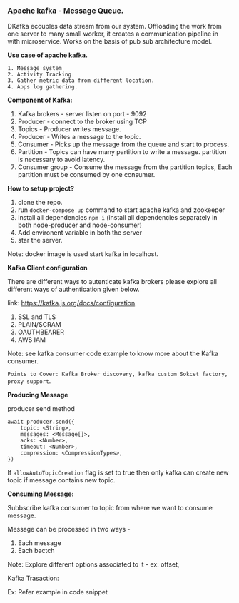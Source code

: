 ### Apache kafka - Message Queue.

DKafka ecouples data stream from our system.
Offloading the work from one server to many small worker, it creates a communication pipeline in with microservice.
Works on the basis of pub sub architecture model.

**Use case of apache kafka.**

    1. Message system
    2. Activity Tracking
    3. Gather metric data from different location.
    4. Apps log gathering.

**Component of Kafka:**

1. Kafka brokers - server listen on port - 9092
2. Producer - connect to the broker using TCP
3. Topics - Producer writes message.
4. Producer - Writes a message to the topic.
5. Consumer - Picks up the message from the queue and start to process.
6. Partition - Topics can have many partition to write a message. partition is necessary to avoid latency.
7. Consumer group - Consume the message from the partition topics, Each partition must be consumed by one consumer.

**How to setup project?**

1. clone the repo.
2. run `docker-compose up` command to start apache kafka and zookeeper
3. install all dependencies `npm i` (install all dependencies separately in both node-producer and node-consumer)
4. Add environent variable in both the server
5. star the server.

Note: docker image is used start kafka in localhost.

**Kafka Client configuration**

There are different ways to autenticate kafka brokers please explore all different ways of authentication given below.

link: https://kafka.js.org/docs/configuration

1. SSL and TLS
2. PLAIN/SCRAM
3. OAUTHBEARER
4. AWS IAM

Note: see kafka consumer code example to know more about the Kafka consumer.

`Points to Cover: Kafka Broker discovery, kafka custom Sokcet factory, proxy support`.

**Producing Message**

producer send method

```
await producer.send({
    topic: <String>,
    messages: <Message[]>,
    acks: <Number>,
    timeout: <Number>,
    compression: <CompressionTypes>,
})

```

If `allowAutoTopicCreation` flag is set to true then only kafka can create new topic if message contains new topic.

**Consuming Message:**

Subbscribe kafka consumer to topic from where we want to consume message.

Message can be processed in two ways -

1. Each message
2. Each bactch

Note: Explore different options associated to it - ex: offset,

Kafka Trasaction:

Ex: Refer example in code snippet

